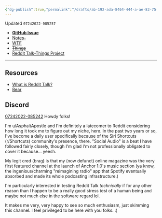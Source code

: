 ```yaml
---
{"dg-publish":true,"permalink":"/drafts/ab-192-ada-8464-444-a-ae-83-75-a274729830/","dgHomeLink":true,"dgPassFrontmatter":false}
---
```


Updated `07242022-085257`

- [**GitHub Issue**](https://github.com/extratone/bilge/issues/346)
- [Notes- ](drafts://open?uuid=AB192ADA-8464-444A-AE83-75A274729830)
- [WTF](https://davidblue.wtf/drafts/AB192ADA-8464-444A-AE83-75A274729830.html)
- ~~[Things](things:///show?id=CQoboa6FUJanBdQaw9sKhC)~~
- [Reddit Talk-Things Project](things:///show?id=TS251HMgDeennKaNbZQe46)

---

## Resources

- [What is Reddit Talk?](https://reddithelp.com/hc/en-us/articles/4404349195284)
- [Bear](bear://x-callback-url/open-note?id=E3F8F5B1-B2E2-48D2-B887-87E0BA8EA611-2956-0000007ECD1E1875)

## Discord

[07242022-085242](https://discord.com/channels/854515454919049286/854518599749599232/1000762393929986168)
Howdy folks!

I'm u/AsphaltApostle and I'm definitely a latecomer to Reddit considering how long it took me to figure out my niche, here. In the past two years or so, I've become a daily user specifically because of the Siri Shortcuts (r/Shortcuts) community's presence, there. "Social Audio" is a beat I have followed fairly closely, though I'm glad I'm not professionally obligated to cover it because... yeesh.

My legit cred (brag) is that my (now defunct) online magazine was the very first featured channel at the launch of Anchor 1.0's music section (ya know, the ingenious/charming "reimagining radio" app that Spotify eventually absorbed and made its whole podcasting infrastructure.)

I'm particularly interested in testing Reddit Talk *technically* if for any other reason than I happen to be a really good stress test of a human being and maybe not much else in the software regard lol.

It makes me very, very happy to see so much enthusiasm, just skimming this channel. I feel privileged to be here with you folks. :)